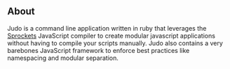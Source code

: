 ## About
Judo is a command line application written in ruby that leverages the [Sprockets](http://getsprockets.org/) JavaScript compiler to create modular javascript applications without having to compile your scripts manually. Judo also contains a very barebones JavaScript framework to enforce best practices like namespacing and modular separation.